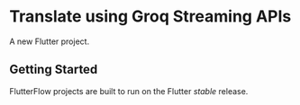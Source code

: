 # Translate using Groq  Streaming APIs

A new Flutter project.

## Getting Started

FlutterFlow projects are built to run on the Flutter _stable_ release.

